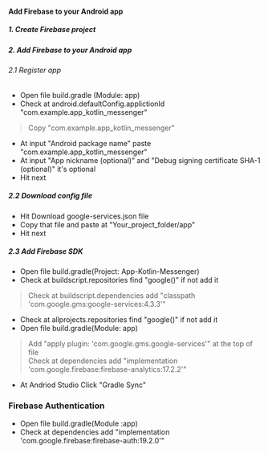 #### Add Firebase to your Android app
##### 1. Create Firebase project
##### 2. Add Firebase to your Android app
###### 2.1 Register app
* Open file build.gradle (Module: app)
* Check at android.defaultConfig.applictionId "com.example.app_kotlin_messenger"
>Copy "com.example.app_kotlin_messenger" 
* At input "Android package name" paste "com.example.app_kotlin_messenger"
* At input "App nickname (optional)" and "Debug signing certificate SHA-1 (optional)" it's optional
* Hit next
##### 2.2 Download config file
* Hit Download google-services.json file
* Copy that file and paste at "Your_project_folder/app"
* Hit next
##### 2.3 Add Firebase SDK
* Open file build.gradle(Project: App-Kotlin-Messenger)
* Check at buildscript.repositories find "google()" if not add it
>Check at buildscript.dependencies add "classpath 'com.google.gms:google-services:4.3.3'"
* Check at allprojects.repositories find "google()" if not add it
* Open file build.gradle(Module: app)
>Add "apply plugin: 'com.google.gms.google-services'" at the top of file <br/>
>Check at dependencies add "implementation 'com.google.firebase:firebase-analytics:17.2.2'"
* At Andriod Studio Click "Gradle Sync"
### Firebase Authentication
* Open file build.gradle(Module :app) 
* Check at dependencies add "implementation 'com.google.firebase:firebase-auth:19.2.0'"
